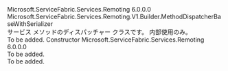 <Type Name="ServiceMethodDispatcherBase" FullName="Microsoft.ServiceFabric.Services.Remoting.V1.Builder.ServiceMethodDispatcherBase">
  <TypeSignature Language="C#" Value="public abstract class ServiceMethodDispatcherBase : Microsoft.ServiceFabric.Services.Remoting.V1.Builder.MethodDispatcherBaseWithSerializer" />
  <TypeSignature Language="ILAsm" Value=".class public auto ansi abstract beforefieldinit ServiceMethodDispatcherBase extends Microsoft.ServiceFabric.Services.Remoting.V1.Builder.MethodDispatcherBaseWithSerializer" />
  <TypeSignature Language="DocId" Value="T:Microsoft.ServiceFabric.Services.Remoting.V1.Builder.ServiceMethodDispatcherBase" />
  <TypeSignature Language="VB.NET" Value="Public MustInherit Class ServiceMethodDispatcherBase&#xA;Inherits MethodDispatcherBaseWithSerializer" />
  <TypeSignature Language="F#" Value="type ServiceMethodDispatcherBase = class&#xA;    inherit MethodDispatcherBaseWithSerializer" />
  <AssemblyInfo>
    <AssemblyName>Microsoft.ServiceFabric.Services.Remoting</AssemblyName>
    <AssemblyVersion>6.0.0.0</AssemblyVersion>
  </AssemblyInfo>
  <Base>
    <BaseTypeName>Microsoft.ServiceFabric.Services.Remoting.V1.Builder.MethodDispatcherBaseWithSerializer</BaseTypeName>
  </Base>
  <Interfaces />
  <Docs>
    <summary>
            サービス メソッドのディスパッチャー クラスです。 内部使用のみ。
            </summary>
    <remarks>To be added.</remarks>
  </Docs>
  <Members>
    <Member MemberName=".ctor">
      <MemberSignature Language="C#" Value="protected ServiceMethodDispatcherBase ();" />
      <MemberSignature Language="ILAsm" Value=".method familyhidebysig specialname rtspecialname instance void .ctor() cil managed" />
      <MemberSignature Language="DocId" Value="M:Microsoft.ServiceFabric.Services.Remoting.V1.Builder.ServiceMethodDispatcherBase.#ctor" />
      <MemberSignature Language="VB.NET" Value="Protected Sub New ()" />
      <MemberType>Constructor</MemberType>
      <AssemblyInfo>
        <AssemblyName>Microsoft.ServiceFabric.Services.Remoting</AssemblyName>
        <AssemblyVersion>6.0.0.0</AssemblyVersion>
      </AssemblyInfo>
      <Parameters />
      <Docs>
        <summary>To be added.</summary>
        <remarks>To be added.</remarks>
      </Docs>
    </Member>
  </Members>
</Type>